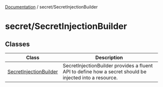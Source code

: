 [Documentation](../../index.md) / secret/SecretInjectionBuilder

# secret/SecretInjectionBuilder

## Classes

| Class | Description |
| ------ | ------ |
| [SecretInjectionBuilder](classes/SecretInjectionBuilder.md) | SecretInjectionBuilder provides a fluent API to define how a secret should be injected into a resource. |
